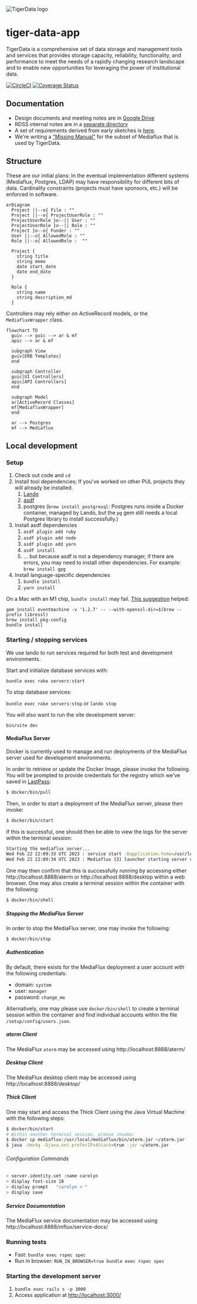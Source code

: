 ![TigerData logo](app/assets/images/logo-300-200.png)

# tiger-data-app

TigerData is a comprehensive set of data storage and management tools and services that provides storage capacity, reliability, functionality, and performance to meet the needs of a rapidly changing research landscape and to enable new opportunities for leveraging the power of institutional data. 

[![CircleCI](https://circleci.com/gh/pulibrary/tiger-data-app/tree/main.svg?style=svg)](https://circleci.com/gh/pulibrary/tiger-data-app/tree/main)
[![Coverage Status](https://coveralls.io/repos/github/pulibrary/tiger-data-app/badge.svg?branch=main)](https://coveralls.io/github/pulibrary/tiger-data-app?branch=main)

## Documentation

- Design documents and meeting notes are in [Google Drive](https://drive.google.com/drive/u/1/folders/0AJ7rJ2akICY2Uk9PVA)
- RDSS internal notes are in a [separate directory](https://drive.google.com/drive/u/1/folders/1kG6oJBnGqOUdM2cHKPxCOC9fBmAJ7iDo)
- A set of requirements derived from early sketches is [here](https://docs.google.com/document/d/1U06FBX0qR9iMNiWes5YhP0schcPiLTmFwjHurduSb3A/edit).
- We're writing a ["Missing Manual"](docs/) for the subset of Mediaflux that is used by TigerData.

## Structure

These are our initial plans: In the eventual implementation different systems
(Mediaflux, Postgres, LDAP) may have responsibility for different bits of data.
Cardinality constraints (projects must have sponsors, etc.) will be enforced in software.

```mermaid
erDiagram
  Project ||--o{ File : ""
  Project ||--o{ ProjectUserRole : ""
  ProjectUserRole }o--|| User : ""
  ProjectUserRole }o--|| Role : ""
  Project }o--o{ Funder : ""
  User ||--o{ AllowedRole : ""
  Role ||--o{ AllowedRole :  ""

  Project {
    string title
    string memo
    date start_date
    date end_date
  }

  Role {
    string name
    string description_md
  }
```

Controllers may rely either on ActiveRecord models, or the `MediafluxWrapper` class.

```mermaid
flowchart TD
  guiv --> guic --> ar & mf
  apic --> ar & mf

  subgraph View
  guiv[ERB Templates]
  end

  subgraph Controller
  guic[UI Controllers]
  apic[API Controllers]
  end

  subgraph Model
  ar[ActiveRecord Classes]
  mf[MediafluxWrapper]
  end

  ar --> Postgres
  mf --> Mediaflux
```

## Local development

### Setup

1. Check out code and `cd`
1. Install tool dependencies; If you've worked on other PUL projects they will already be installed.
    1. [Lando](https://docs.lando.dev/getting-started/installation.html)
    1. [asdf](https://asdf-vm.com/guide/getting-started.html#_2-download-asdf)
    1. postgres (`brew install postgresql`: Postgres runs inside a Docker container, managed by Lando, but the `pg` gem still needs a local Postgres library to install successfully.)
1. Install asdf dependencies
    1. `asdf plugin add ruby`
    1. `asdf plugin add node`
    1. `asdf plugin add yarn`
    1. `asdf install`
    1. ... but because asdf is not a dependency manager, if there are errors, you may need to install other dependencies. For example: `brew install gpg`
1. Install language-specific dependencies
    1. `bundle install`
    1. `yarn install`

On a Mac with an M1 chip, `bundle install` may fail. [This suggestion](https://stackoverflow.com/questions/74196882/cannot-install-jekyll-eventmachine-on-m1-mac) helped:
```
gem install eventmachine -v '1.2.7' -- --with-openssl-dir=$(brew --prefix libressl)
brew install pkg-config
bundle install
```

### Starting / stopping services

We use lando to run services required for both test and development environments.

Start and initialize database services with:

`bundle exec rake servers:start`

To stop database services:

`bundle exec rake servers:stop` or `lando stop`

You will also want to run the vite development server:

`bin/vite dev`

#### MediaFlux Server

Docker is currently used to manage and run deployments of the MediaFlux server used for development environments.

In order to retrieve or update the Docker Image, please invoke the following. You will be prompted to provide credentials for the registry which we've saved in [LastPass](https://lastpass.com):

```bash
$ docker/bin/pull
```

Then, in order to start a deployment of the MediaFlux server, please then invoke:

```bash
$ docker/bin/start
```

If this is successful, one should then be able to view the logs for the server within the terminal session:

```bash
Starting the mediaflux server...
Wed Feb 22 22:09:33 UTC 2023 : service start -Dapplication.home=/usr/local/mediaflux
Wed Feb 22 22:09:34 UTC 2023 : Mediaflux (3) launcher starting server using command: '/usr/local/openjdk-8/jre/bin/java -server -Xmx2048m -XX:ErrorFile=/usr/local/mediaflux/volatile/logs/jvm/jvm_crash_20230222_2209_pid%p.log -cp /usr/local/mediaflux/bin/aserver.jar:/usr/local/mediaflux/bin/lib/servlet-api-2.5.jar:/usr/local/mediaflux/bin/lib/jai_imageio.jar:/usr/local/mediaflux/bin/lib/activation.jar:/usr/local/mediaflux/bin/lib/PYCC.pf:/usr/local/mediaflux/bin/lib/jai_core.jar:/usr/local/mediaflux/bin/lib/bsh.jar:/usr/local/mediaflux/bin/lib/tcl.jar:/usr/local/mediaflux/bin/lib/native:/usr/local/mediaflux/bin/lib/jai_codec.jar:/usr/local/mediaflux/ext/packages:/usr/local/mediaflux/plugin/bin -Dapplication.home=/usr/local/mediaflux -Djava.library.path=/usr/local/mediaflux/bin/lib/native:/usr/local/mediaflux/plugin/lib/native -Dfile.encoding=UTF-8 -Dsun.jnu.encoding=UTF-8 -Djava.awt.headless=true arc.mf.server.ServerGUI nogui'
```

One may then confirm that this is successfully running by accessing either http://localhost:8888/aterm or http://localhost:8888/desktop within a web browser. One may also create a terminal session within the container with the following:

```bash
$ docker/bin/shell
```

##### Stopping the MediaFlux Server

In order to stop the MediaFlux server, one may invoke the following:

```bash
$ docker/bin/stop
```

##### Authentication

By default, there exists for the MediaFlux deployment a user account with the following credentials:

- domain: `system`
- user: `manager`
- password: `change_me`

Alternatively, one may please use `docker/bin/shell` to create a terminal session within the container and find individual accounts within the file `/setup/config/users.json`.

##### aterm Client

The MediaFlux `aterm` may be accessed using http://localhost:8888/aterm/

##### Desktop Client

The MediaFlux desktop client may be accessed using http://localhost:8888/desktop/

##### Thick Client

One may start and access the Thick Client using the Java Virtual Machine with the following steps:

```bash
$ docker/bin/start
# Within another terminal session, please invoke:
$ docker cp mediaflux:/usr/local/mediaflux/bin/aterm.jar ~/aterm.jar
$ java -Xmx4g -Djava.net.preferIPv4Stack=true -jar ~/aterm.jar
```

###### Configuration Commands

```bash
> server.identity.set :name carolyn
> display font-size 18
> display prompt   "carolyn > "
> display save
```

##### Service Documentation

The MediaFlux service documentation may be accessed using http://localhost:8888/mflux/service-docs/


### Running tests

- Fast: `bundle exec rspec spec`
- Run in browser: `RUN_IN_BROWSER=true bundle exec rspec spec`

### Starting the development server

1. `bundle exec rails s -p 3000`
2. Access application at [http://localhost:3000/](http://localhost:3000/)

